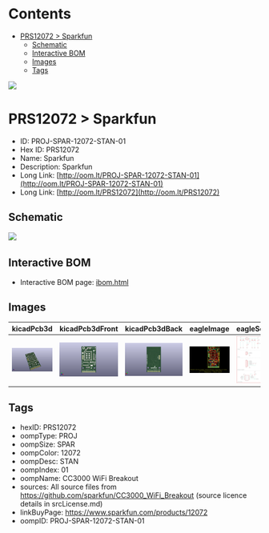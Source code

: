 



Contents
========

* [PRS12072 > Sparkfun](#prs12072--sparkfun)
	* [Schematic](#schematic)
	* [Interactive BOM](#interactive-bom)
	* [Images](#images)
	* [Tags](#tags)
  
![][im]
# PRS12072 > Sparkfun

- ID: PROJ-SPAR-12072-STAN-01
- Hex ID: PRS12072
- Name: Sparkfun
- Description: Sparkfun
- Long Link: [http://oom.lt/PROJ-SPAR-12072-STAN-01](http://oom.lt/PROJ-SPAR-12072-STAN-01)
- Long Link: [http://oom.lt/PRS12072](http://oom.lt/PRS12072)

## Schematic
  
![][schem]
## Interactive BOM

- Interactive BOM page: [ibom.html](https://htmlpreview.github.io/?https://github.com/oomlout/oomlout_OOMP_projects/blob/main/PROJ-SPAR-12072-STAN-01/kicad/bom/ibom.html)

## Images
  
  

|kicadPcb3d|kicadPcb3dFront|kicadPcb3dBack|eagleImage|eagleSchemImage|
| :---: | :---: | :---: | :---: | :---: |
|[![kicadPcb3d](kicadPcb3d_140.png)](kicadPcb3d.png)|[![kicadPcb3dFront](kicadPcb3dFront_140.png)](kicadPcb3dFront.png)|[![kicadPcb3dBack](kicadPcb3dBack_140.png)](kicadPcb3dBack.png)|[![eagleImage](eagleImage_140.png)](eagleImage.png)|[![eagleSchemImage](eagleSchemImage_140.png)](eagleSchemImage.png)|

## Tags

- hexID: PRS12072
- oompType: PROJ
- oompSize: SPAR
- oompColor: 12072
- oompDesc: STAN
- oompIndex: 01
- oompName: CC3000 WiFi Breakout
- sources: All source files from https://github.com/sparkfun/CC3000_WiFi_Breakout (source licence details in srcLicense.md)
- linkBuyPage: https://www.sparkfun.com/products/12072
- oompID: PROJ-SPAR-12072-STAN-01



[im]: kicadPcb3d_450.png
[schem]: eagleSchemImage.png
